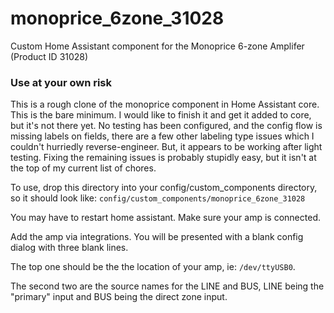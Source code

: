 # monoprice_6zone_31028
Custom Home Assistant component for the Monoprice 6-zone Amplifer (Product ID 31028)

### Use at your own risk

This is a rough clone of the monoprice component in Home Assistant core. This is the bare minimum. I would like to finish it and get it added to core, but it's not there yet. No testing has been configured, and the config flow is missing labels on fields, there are a few other labeling type issues which I couldn't hurriedly reverse-engineer. But, it appears to be working after light testing. Fixing the remaining issues is probably stupidly easy, but it isn't at the top of my current list of chores.

To use, drop this directory into your config/custom_components directory, so it should look like: `config/custom_components/monoprice_6zone_31028`

You may have to restart home assistant. Make sure your amp is connected.

Add the amp via integrations. You will be presented with a blank config dialog with three blank lines.

The top one should be the the location of your amp, ie: `/dev/ttyUSB0`. 

The second two are the source names for the LINE and BUS, LINE being the "primary" input and BUS being the direct zone input.